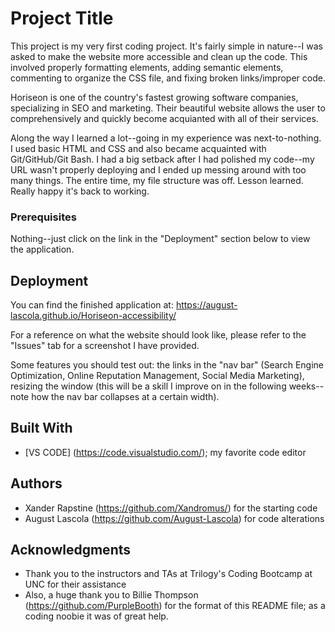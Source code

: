 # Project Title

This project is my very first coding project. It's fairly simple in nature--I was asked to make the website more accessible and clean up the code. This involved properly formatting elements, adding semantic elements, commenting to organize the CSS file, and fixing broken links/improper code.

Horiseon is one of the country's fastest growing software companies, specializing in SEO and marketing. Their beautiful website allows the user to comprehensively and quickly become acquianted with all of their services. 

Along the way I learned a lot--going in my experience was next-to-nothing. I used basic HTML and CSS and also became acquainted with Git/GitHub/Git Bash. I had a big setback after I had polished my code--my URL wasn't properly deploying and I ended up messing around with too many things. The entire time, my file structure was off. Lesson learned. Really happy it's back to working. 

### Prerequisites

Nothing--just click on the link in the "Deployment" section below to view the application. 



## Deployment

You can find the finished application at: https://august-lascola.github.io/Horiseon-accessibility/ 

For a reference on what the website should look like, please refer to the "Issues" tab for a screenshot I have provided. 

Some features you should test out: the links in the "nav bar" (Search Engine Optimization, Online Reputation Management, Social Media Marketing), resizing the window (this will be a skill I improve on in the following weeks--note how the nav bar collapses at a certain width).


## Built With

* [VS CODE] (https://code.visualstudio.com/); my favorite code editor 


## Authors

* Xander Rapstine (https://github.com/Xandromus/) for the starting code
* August Lascola (https://github.com/August-Lascola) for code alterations


## Acknowledgments

* Thank you to the instructors and TAs at Trilogy's Coding Bootcamp at UNC for their assistance
* Also, a huge thank you to Billie Thompson (https://github.com/PurpleBooth) for the format of this README file; as a coding noobie it was of great help. 

